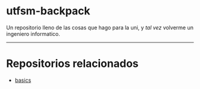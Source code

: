 # utfsm-backpack

Un repositorio lleno de las cosas que hago para la uni, y _tal vez_ volverme un ingeniero informatico.

---

# Repositorios relacionados

* [basics](https://github.com/moxwel/basics)
